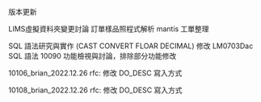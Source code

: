 版本更新

LIMS虛擬資料夾變更討論
訂單樣品照程式解析
mantis 工單整理

SQL 語法研究與實作 (CAST CONVERT FLOAR DECIMAL)
修改 LM0703Dac SQL 語法
10090 功能檢視與討論，排除部分功能修改

10106_brian_2022.12.26
rfc: 修改 DO_DESC 寫入方式

10108_brian_2022.12.26
rfc: 修改 DO_DESC 寫入方式